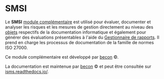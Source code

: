 # SMSI

Le **SMSI** [module complémentaire](../index.md) est utilisé pour évaluer, documenter et analyser les risques et les mesures de gestion directement au niveau des [objets](../basics/structure-of-the-it-documentation.md) respectifs de la documentation informatique et également pour générer des évaluations présentables à l'aide du [Gestionnaire de rapports](../evaluation/report-manager.md). Il prend en charge les processus de documentation de la famille de normes ISO 27000.

Ce module complémentaire est développé par [becon](https://viva2.readthedocs.io/de/latest/LICENSE.html) ©.

La documentation est maintenue par [becon](https://viva2.readthedocs.io/de/latest/LICENSE.html) © et peut être consultée sur [isms.readthedocs.io/](http://isms.readthedocs.io/). 


